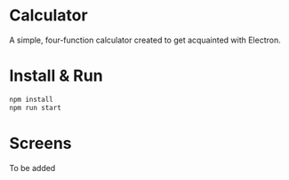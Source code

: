 # Calculator 

A simple, four-function calculator created to get acquainted with Electron.

# Install & Run

```bash
npm install
npm run start
```

# Screens

To be added